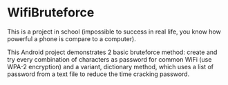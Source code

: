 # WifiBruteforce
This is a project in school (impossible to success in real life, you know how powerful a phone is compare to a computer).

This Android project demonstrates 2 basic bruteforce method: create and try every combination of characters as password for common WiFi (use WPA-2 encryption) and a variant, dictionary method, which uses a list of password from a text file to reduce the time cracking password.
